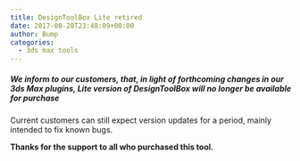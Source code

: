 ```yaml
---
title: DesignToolBox Lite retired
date: 2017-08-20T23:48:09+00:00
author: Bump
categories:
  - 3ds max tools
---
```

##### We inform to our customers, that, in light of forthcoming changes in our 3ds Max plugins, Lite version of DesignToolBox will no longer be available for purchase

Current customers can still expect version updates for a period, mainly intended to fix known bugs.

**Thanks for the support to all who purchased this tool.**
